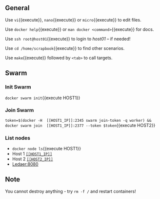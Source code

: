 
## General

Use ```vi```{{execute}}, ```nano```{{execute}} or ```micro```{{execute}} to edit files.

Use ```docker help```{{execute}} or ```man docker <command>```{{execute}} for docs.

Use ```ssh root@host01```{{execute}} to login to *host01* – if needed!

Use ```cd /home/scrapbook```{{execute}} to find other scenarios.

Use ```make```{{execute}} followed by ```<tab>``` to call targets.


## Swarm

### Init Swarm
 
 `docker swarm init`{{execute HOST1}}
 
### Join Swarm
 
 `token=$(docker -H  [[HOST1_IP]]:2345 swarm join-token -q worker) && docker swarm join  [[HOST1_IP]]:2377 --token $token`{{execute HOST2}} 


### List nodes

- `docker node ls`{{execute HOST1}}
- Host 1 [`[[HOST1_IP]]`]([[HOST1_IP]])
- Host 2 [`[[HOST2_IP]]`]([[HOST2_IP]])
- [Ledaer:8080](https://[[HOST_SUBDOMAIN]]-8080-[[KATACODA_HOST]].environments.katacoda.com/)


## Note

You cannot destroy anything - try ```rm -f /``` and restart containers!